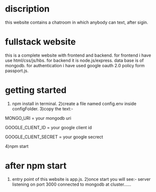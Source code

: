 # discription
this website contains a chatroom in which anybody can text, after sigin.

# fullstack website
this is a complete website with frontend and backend.
for frontend i have use html/css/js/hbs.
for backend it is node.js/express.
data base is of mongodb.
for authentication i have used google oauth 2.0 policy form passport.js.

# getting started
1) npm install in terminal.
2)create a file named config.env inside configFolder.
3)copy the text:-

MONGO_URI = your mongodb uri

GOOGLE_CLIENT_ID = your google client id

GOOGLE_CLIENT_SECRET = your google secrect

4)npm start

# after npm start
1) entry point of this website is app.js.
2)once start you will see:-
server listening on port 3000
connected to mongodb at cluster......
